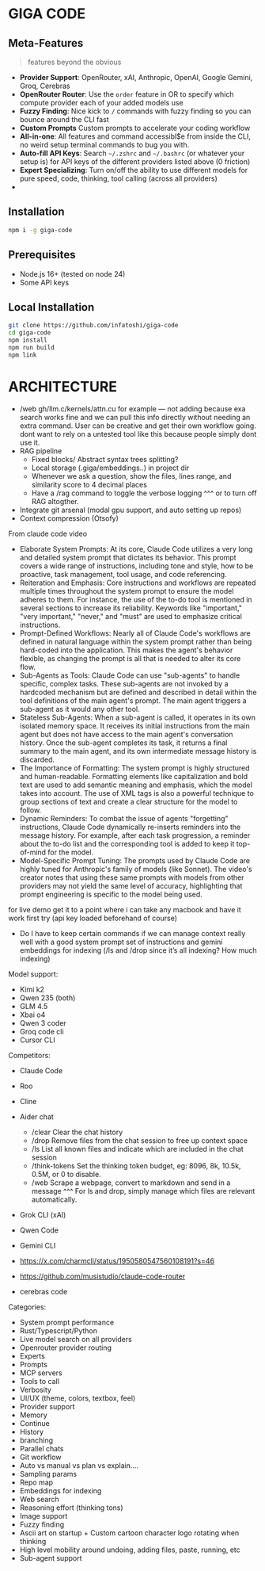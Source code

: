 # GIGA CODE

## Meta-Features
> features beyond the obvious
- **Provider Support**: OpenRouter, xAI, Anthropic, OpenAI, Google Gemini, Groq, Cerebras
- **OpenRouter Router**: Use the `order` feature in OR to specify which compute provider each of your added models use
- **Fuzzy Finding**: Nice kick to `/` commands with fuzzy finding so you can bounce around the CLI fast
- **Custom Prompts** Custom prompts to accelerate your coding workflow
- **All-in-one**: All features and command accessibl$e from inside the CLI, no weird setup terminal commands to bug you with.
- **Auto-fill API Keys**: Search `~/.zshrc` and `~/.bashrc` (or whatever your setup is) for API keys of the different providers listed above (0 friction)
- **Expert Specializing**: Turn on/off the ability to use different models for pure speed, code, thinking, tool calling (across all providers)
- 
## Installation
```bash
npm i -g giga-code
```

## Prerequisites
- Node.js 16+ (tested on node 24)
- Some API keys

## Local Installation
```bash
git clone https://github.com/infatoshi/giga-code
cd giga-code
npm install
npm run build
npm link
```

# ARCHITECTURE
- /web gh/llm.c/kernels/attn.cu for example — not adding because exa search works fine and we can pull this info directly without needing an extra command. User can be creative and get their own workflow going. dont want to rely on a untested tool like this because people simply dont use it.
- RAG pipeline
    - Fixed blocks/ Abstract syntax trees splitting?
    - Local storage (.giga/embeddings..) in project dir
    - Whenever we ask a question, show the files, lines range, and similarity score to 4 decimal places
    - Have a /rag command to toggle the verbose logging ^^^ or to turn off RAG altogther.
- Integrate git arsenal (modal gpu support, and auto setting up repos)
- Context compression (Otsofy)

From claude code video
* Elaborate System Prompts: At its core, Claude Code utilizes a very long and detailed system prompt that dictates its behavior. This prompt covers a wide range of instructions, including tone and style, how to be proactive, task management, tool usage, and code referencing.
* Reiteration and Emphasis: Core instructions and workflows are repeated multiple times throughout the system prompt to ensure the model adheres to them. For instance, the use of the to-do tool is mentioned in several sections to increase its reliability. Keywords like "important," "very important," "never," and "must" are used to emphasize critical instructions.
* Prompt-Defined Workflows: Nearly all of Claude Code's workflows are defined in natural language within the system prompt rather than being hard-coded into the application. This makes the agent's behavior flexible, as changing the prompt is all that is needed to alter its core flow.
* Sub-Agents as Tools: Claude Code can use "sub-agents" to handle specific, complex tasks. These sub-agents are not invoked by a hardcoded mechanism but are defined and described in detail within the tool definitions of the main agent's prompt. The main agent triggers a sub-agent as it would any other tool.
* Stateless Sub-Agents: When a sub-agent is called, it operates in its own isolated memory space. It receives its initial instructions from the main agent but does not have access to the main agent's conversation history. Once the sub-agent completes its task, it returns a final summary to the main agent, and its own intermediate message history is discarded.
* The Importance of Formatting: The system prompt is highly structured and human-readable. Formatting elements like capitalization and bold text are used to add semantic meaning and emphasis, which the model takes into account. The use of XML tags is also a powerful technique to group sections of text and create a clear structure for the model to follow.
* Dynamic Reminders: To combat the issue of agents "forgetting" instructions, Claude Code dynamically re-inserts reminders into the message history. For example, after each task progression, a reminder about the to-do list and the corresponding tool is added to keep it top-of-mind for the model.
* Model-Specific Prompt Tuning: The prompts used by Claude Code are highly tuned for Anthropic's family of models (like Sonnet). The video's creator notes that using these same prompts with models from other providers may not yield the same level of accuracy, highlighting that prompt engineering is specific to the model being used.


for live demo get it to a point where i can take any macbook and have it work first try (api key loaded beforehand of course)

- Do I have to keep certain commands if we can manage context really well with a good system prompt set of instructions and gemini embeddings for indexing (/ls and /drop since it’s all indexing? How much indexing)

Model support:
- Kimi k2
- Qwen 235 (both)
- GLM 4.5
- Xbai o4
- Qwen 3 coder
- Groq code cli
- Cursor CLI

Competitors:
- Claude Code
- Roo
- Cline
- Aider chat
    - /clear            Clear the chat history
    - /drop             Remove files from the chat session to free up context space
    - /ls               List all known files and indicate which are included in the chat session
    - /think-tokens     Set the thinking token budget, eg: 8096, 8k, 10.5k, 0.5M, or 0 to disable.
    - /web              Scrape a webpage, convert to markdown and send in a message
^^^
For ls and drop, simply manage which files are relevant automatically.

- Grok CLI (xAI)
- Qwen Code
- Gemini CLI
- https://x.com/charmcli/status/1950580547560108191?s=46
- https://github.com/musistudio/claude-code-router
- cerebras code

Categories:
- System prompt performance
- Rust/Typescript/Python
- Live model search on all providers
- Openrouter provider routing
- Experts
- Prompts
- MCP servers
- Tools to call
- Verbosity
- UI/UX (theme, colors, textbox, feel)
- Provider support
- Memory
- Continue
- History
- branching
- Parallel chats
- Git workflow
- Auto vs manual vs plan vs explain….
- Sampling params
- Repo map
- Embeddings for indexing
- Web search
- Reasoning effort (thinking tons)
- Image support
- Fuzzy finding
- Ascii art on startup + Custom cartoon character logo rotating when thinking
- High level mobility around undoing, adding files, paste, running, etc
- Sub-agent support


